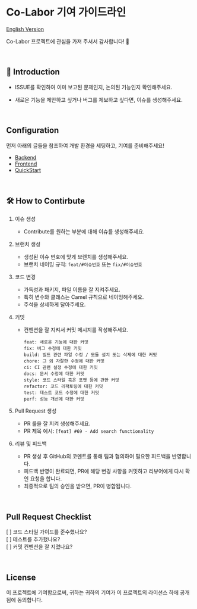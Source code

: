 # Co-Labor 기여 가이드라인

[English Version](https://github.com/Co-Labor-Project/Co-Labor-BE/blob/develop/CONTRIBUTING-EN.md)

Co-Labor 프로젝트에 관심을 가져 주셔서 감사합니다! 🎉

<br />

## 📌 Introduction

- ISSUE를 확인하여 이미 보고된 문제인지, 논의된 기능인지 확인해주세요.

- 새로운 기능을 제안하고 싶거나 버그를 제보하고 싶다면, 이슈를 생성해주세요.

<br />

## Configuration

먼저 아래의 글들을 참조하여 개발 환경을 세팅하고, 기여를 준비해주세요!

- [Backend](https://github.com/Co-Labor-Project/Co-Labor-BE/blob/develop/README.md)
- [Frontend](https://github.com/Co-Labor-Project/Co-Labor-FE/blob/main/README.ko.md)
- [QuickStart](https://github.com/Co-Labor-Project/deploy/blob/main/README.md)

<br />

## 🛠️ How to Contirbute

1.  이슈 생성

    - Contribute를 원하는 부분에 대해 이슈를 생성해주세요.

2.  브랜치 생성

    - 생성된 이슈 번호에 맞게 브랜치를 생성해주세요.
    - 브랜치 네이밍 규칙: `feat/#이슈번호` 또는 `fix/#이슈번호`

3.  코드 변경

    - 가독성과 패키지, 파일 이름을 잘 지켜주세요.
    - 특히 변수와 클래스는 Camel 규칙으로 네이밍해주세요.
    - 주석을 상세하게 달아주세요.

4.  커밋

    - 컨벤션을 잘 지켜서 커밋 메시지를 작성해주세요.
      ```
      feat: 새로운 기능에 대한 커밋
      fix: 버그 수정에 대한 커밋
      build: 빌드 관련 파일 수정 / 모듈 설치 또는 삭제에 대한 커밋
      chore: 그 외 자잘한 수정에 대한 커밋
      ci: CI 관련 설정 수정에 대한 커밋
      docs: 문서 수정에 대한 커밋
      style: 코드 스타일 혹은 포맷 등에 관한 커밋
      refactor: 코드 리팩토링에 대한 커밋
      test: 테스트 코드 수정에 대한 커밋
      perf: 성능 개선에 대한 커밋
      ```

5.  Pull Request 생성

    - PR 룰을 잘 지켜 생성해주세요.
    - PR 제목 예시: `[feat] #69 - Add search functionality`

6.  리뷰 및 피드백
    - PR 생성 후 GitHub의 코멘트를 통해 팀과 협의하여 필요한 피드백을 반영합니다.
    - 피드백 반영이 완료되면, PR에 해당 변경 사항을 커밋하고 리뷰어에게 다시 확인 요청을 합니다.
    - 최종적으로 팀의 승인을 받으면, PR이 병합됩니다.

<br />

## Pull Request Checklist

[ ] 코드 스타일 가이드를 준수했나요?  
[ ] 테스트를 추가했나요?  
[ ] 커밋 컨벤션을 잘 지켰나요?

<br />

## License

이 프로젝트에 기여함으로써, 귀하는 귀하의 기여가 이 프로젝트의 라이선스 하에 공개됨에 동의합니다.
